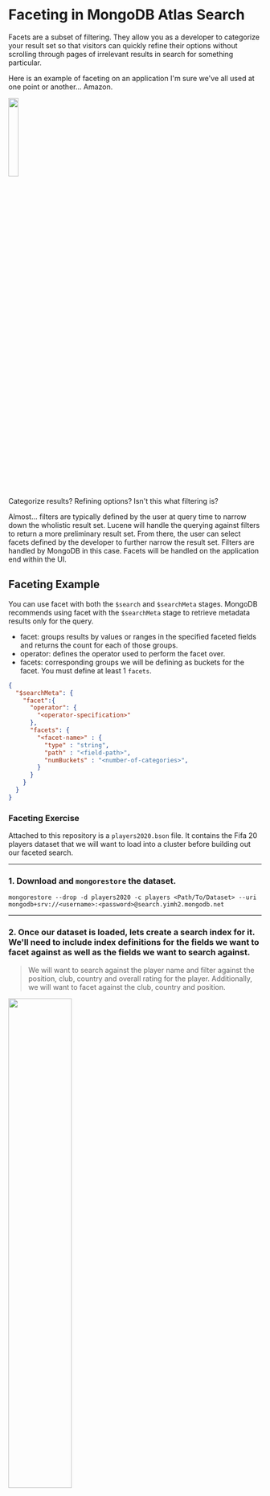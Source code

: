 # Faceting in MongoDB Atlas Search

Facets are a subset of filtering. They allow you as a developer to categorize your result set so that visitors can quickly refine their options 
without scrolling through pages of irrelevant results in search for something particular. 

Here is an example of faceting on an application I'm sure we've all used at one point or another... Amazon. 

<img src="/images/AtlasSearch/12-facet/facet_ex.png" style="height: 20%; width:20%;"/>

Categorize results? Refining options? Isn't this what filtering is? 

Almost... filters are typically defined by the user at query time to narrow down the wholistic result set. Lucene will handle the querying against filters to return 
a more preliminary result set. From there, the user can select facets defined by the developer to further narrow the result set. Filters are handled by MongoDB in this case. Facets will be handled on the application end within the UI. 

## Faceting Example 

You can use facet with both the `$search` and `$searchMeta` stages. MongoDB recommends using facet with the `$searchMeta` stage to retrieve metadata results only for the query.
- facet: groups results by values or ranges in the specified faceted fields and returns the count for each of those groups.
- operator: defines the operator used to perform the facet over.
- facets: corresponding groups we will be defining as buckets for the facet. You must define at least 1 `facets`.

```json
{
  "$searchMeta": {
    "facet":{
      "operator": {
        "<operator-specification>"
      },
      "facets": {
        "<facet-name>" : {
          "type" : "string",
          "path" : "<field-path>",
          "numBuckets" : "<number-of-categories>",
        }
      }
    }
  }
}
```

### Faceting Exercise

Attached to this repository is a `players2020.bson` file. It contains the Fifa 20 players dataset that we will want to load into a cluster before building out our faceted search. 

----------------------------------------------------------------------------------------------------------------------------------------------------------

### 1. Download and `mongorestore` the dataset. 

```console
mongorestore --drop -d players2020 -c players <Path/To/Dataset> --uri mongodb+srv://<username>:<password>@search.yimh2.mongodb.net
```

----------------------------------------------------------------------------------------------------------------------------------------------------------

### 2. Once our dataset is loaded, lets create a search index for it. We'll need to include index definitions for the fields we want to facet against as well as the fields we want to search against. 

> We will want to search against the player name and filter against the position, club, country and overall rating for the player. 
> Additionally, we will want to facet against the club, country and position. 


<img src="/images/AtlasSearch/12-facet/index1.png" style="height: 50%; width:50%;"/>

Create a default `String` mapping against
- Name
- Club
- Country
- Position ( NOT Positions :) )


<img src="/images/AtlasSearch/12-facet/Club.png" style="height: 50%; width:50%;"/>

Create an `Int64` mapping against 
- Overall

<img src="/images/AtlasSearch/12-facet/Overall.png" style="height: 50%; width:50%;"/>

Create `StringFacet` mapping against
- Club
- Country
- Position

<img src="/images/AtlasSearch/12-facet/ClubFacet.png" style="height: 50%; width:50%;"/>

This is an index definition that will allow us to query against Name, Club, Country and Position, and Facet against Club, Country and Position.

<img src="/images/AtlasSearch/12-facet/index2.png" style="height: 50%; width:50%;"/>

```json
{
  "mappings": {
    "dynamic": false,
    "fields": {
      "Club": [
        {
          "type": "string"
        },
        {
          "type": "stringFacet"
        }
      ],
      "Country": [
        {
          "type": "string"
        },
        {
          "type": "stringFacet"
        }
      ],
      "Name": {
        "type": "string"
      },
      "Overall": {
        "representation": "int64",
        "type": "number"
      },
      "Position": [
        {
          "analyzer": "lucene.keyword",
          "searchAnalyzer": "lucene.keyword",
          "type": "string"
        },
        {
          "type": "stringFacet"
        }
      ]
    }
  }
}
```


----------------------------------------------------------------------------------------------------------------------------------------------------------

### 3. Navigate to the `Aggregation` tab within `Collections>Players2020>Players` namespace in the Atlas UI. Lets build out the `$searchMeta` aggregation.

<img src="/images/AtlasSearch/12-facet/searchMeta.png" style="height: 35%; width:35%;"/>

You'll see within the `operator` operator we are defining how we want to QUERY the players. This will look no different than how we would define a standard `search` aggregation. In this case we just want to query for players that play for Arsenal with at least an overall score of 80. 

Once we get down to the `facets` operator however, we'll want to define how/where we categorize the players we just queried for. In this example, we will be creating buckets for `country`, `club`, and `position` where they each will have a defined maximum number of buckets. 

```json
{
  "index": "faceted_search",
  "facet": {
    "operator": {
      "compound":{
        "must":[
          {
            "range":{
              "path":"Overall",
              "gte":80
            }
          }
        ],
        "filter":[
          {
            "text":{
              "query":"Arsenal",
              "path":"Club"
            }
          }
        ]
      }
    },
    "facets": {
      "countryFacet": {
        "type": "string",
        "path": "Country",
        "numBuckets": 100
      },
      "clubFacet": {
        "type": "string",
        "path": "Club",
        "numBuckets": 100
      },
      "positionFacet":{
        "type":"string",
        "path":"Position",
        "numBuckets":10
      }
    }
  }
}
```


In the output of this single aggreagtion stage you will see `count` and `facet` objects. 
- count: Object containing the number of documents matched against in the result set. 
- facet: Each facet result document contains the buckets option, which is an array of resulting buckets for the facet. Each resulting bucket contains the number of documents that correspond to that *category* from the result set. 

An example of what this looks like would be

<img src="/images/AtlasSearch/12-facet/searchMetaResults.png" style="height: 35%; width:35%;"/>


----------------------------------------------------------------------------------------------------------------------------------------------------------

In this example we only had `StringFacets` to work with, however you can also create buckets with `NumericFacets` and `DateFacets`. With these facets you can leverage a different syntax to more dynamically create your buckets. 

```json
{
  "$searchMeta": {
    "facet":{
      "operator": {
        "<operator-specification>"
      },
      "facets": {
        "<facet-name>" : {
          "type" : "date | number",
          "path" : "<field-path>",
          "boundaries" : "<array-of-dates> | <array-of-numbers>",
          "default": "<bucket-name>"
        }
      }
    }
  }
}
```
